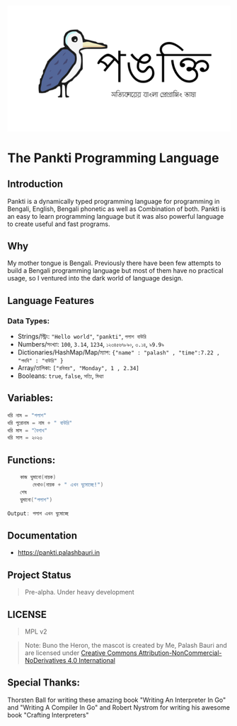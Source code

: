 ![Pankti Programming Language](./images/pankti_header.png)
# The Pankti Programming Language


## Introduction
Pankti is a dynamically typed programming language for programming in Bengali,
English, Bengali phonetic as well as Combination of both. Pankti is an easy to 
learn programming language but it was also powerful language to create useful 
and fast programs.

## Why
My mother tongue is Bengali. Previously there have been few attempts to build 
a Bengali programming language but most of them have no practical usage, so I 
ventured into the dark world of language design.

## Language Features
### Data Types:
* Strings/স্ট্রিং: `"Hello world"`, `"pankti"`, `পলাশ বাউরি `
* Numbers/সংখ্যা: `100`, `3.14`, `1234`, `১২৩৪৫৬৭৮৯০`, `৩.১৪`, `৯9.9৯`
* Dictionaries/HashMap/Map/ম্যাপ: `{"name" : "palash" , "time":7.22 , "পদবি" : "বাউরি" }`
* Array/তালিকা: `["রবিবার", "Monday", 1 , 2.34]`
* Booleans: `true`, `false`, `সত্যি`, `মিথ্যা`

## Variables:
```go
ধরি নাম = "পলাশ"
ধরি পুরোনাম = নাম + " বাউরি"
ধরি মাস = "বৈশাখ"
ধরি সাল = ২০২৩
```

## Functions:
```go
    কাজ ঘুমানো(নায়ক)
        দেখাও(নায়ক + " এখন ঘুমোচ্ছে!")
    শেষ
    ঘুমানো("পলাশ")
```

```go
Output: পলাশ এখন ঘুমোচ্ছে
```

## Documentation
* <https://pankti.palashbauri.in>

## Project Status
> Pre-alpha. Under heavy development

## LICENSE
> MPL v2

>Note: Buno the Heron, the mascot is created by Me, Palash Bauri and are
licensed under [Creative Commons Attribution-NonCommercial-NoDerivatives 4.0 International](https://creativecommons.org/licenses/by-nc-nd/4.0/?ref=chooser-v1)

## Special Thanks:
Thorsten Ball for writing these amazing book "Writing An Interpreter In Go" and "Writing A Compiler In Go" and Robert Nystrom for writing his awesome book "Crafting Interpreters"
